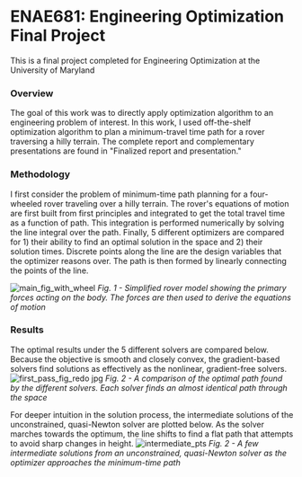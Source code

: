 # ENAE681: Engineering Optimization Final Project
This is a final project completed for Engineering Optimization at the University of Maryland

### Overview
The goal of this work was to directly apply optimization algorithm to an engineering problem of interest. In this work, I used off-the-shelf optimization algorithm to plan a minimum-travel time path for a rover traversing a hilly terrain. The complete report and complementary presentations are found in "Finalized report and presentation."

### Methodology
I first consider the problem of minimum-time path planning for a four-wheeled rover traveling over a hilly terrain. The rover's equations of motion are first built from first principles and integrated to get the total travel time as a function of path. This integration is performed numerically by solving the line integral over the path. Finally, 5 different optimizers are compared for 1) their ability to find an optimal solution in the space and 2) their solution times. Discrete points along the line are the design variables that the optimizer reasons over. The path is then formed by linearly connecting the points of the line. 

![main_fig_with_wheel](https://github.com/JMocklerUMD/ENAE681-Final-Project/assets/150191399/5186ad6e-4e6d-48c9-bef8-b1b7b73cb2a2)
*Fig. 1 - Simplified rover model showing the primary forces acting on the body. The forces are then used to derive the equations of motion*

### Results
The optimal results under the 5 different solvers are compared below. Because the objective is smooth and closely convex, the gradient-based solvers find solutions as effectively as the nonlinear, gradient-free solvers. 
![first_pass_fig_redo jpg](https://github.com/JMocklerUMD/ENAE681-Final-Project/assets/150191399/1343db89-572f-4ce4-83d8-1d240d7953ec)
*Fig. 2 - A comparison of the optimal path found by the different solvers. Each solver finds an almost identical path through the space*

For deeper intuition in the solution process, the intermediate solutions of the unconstrained, quasi-Newton solver are plotted below. As the solver marches towards the optimum, the line shifts to find a flat path that attempts to avoid sharp changes in height. ![intermediate_pts](https://github.com/JMocklerUMD/ENAE681-Final-Project/assets/150191399/6a2f790e-951f-46a6-8ca2-f12ac5e7d2a3)
*Fig. 2 - A few intermediate solutions from an unconstrained, quasi-Newton solver as the optimizer approaches the minimum-time path*
